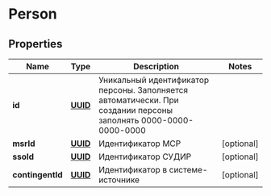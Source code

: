 # Person

## Properties
Name | Type | Description | Notes
------------ | ------------- | ------------- | -------------
**id** | [**UUID**](UUID.md) | Уникальный идентификатор персоны. Заполняется автоматически. При создании персоны заполнять 0000-0000-0000-0000 | 
**msrId** | [**UUID**](UUID.md) | Идентификатор МСР |  [optional]
**ssoId** | [**UUID**](UUID.md) | Идентификатор СУДИР |  [optional]
**contingentId** | [**UUID**](UUID.md) | Идентификатор в системе-источнике |  [optional]
